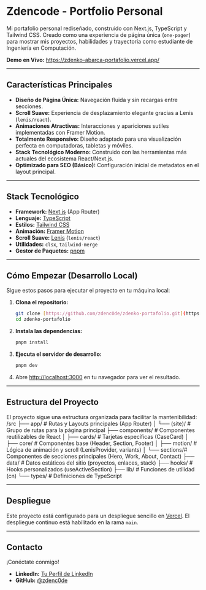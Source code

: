 # Zdencode - Portfolio Personal 

Mi portafolio personal rediseñado, construido con Next.js, TypeScript y Tailwind CSS. Creado como una experiencia de página única (`one-pager`) para mostrar mis proyectos, habilidades y trayectoria como estudiante de Ingeniería en Computación.

**Demo en Vivo:** https://zdenko-abarca-portafolio.vercel.app/ 

---

## Características Principales

* **Diseño de Página Única:** Navegación fluida y sin recargas entre secciones.
* **Scroll Suave:** Experiencia de desplazamiento elegante gracias a Lenis (`lenis/react`).
* **Animaciones Atractivas:** Interacciones y apariciones sutiles implementadas con Framer Motion.
* **Totalmente Responsivo:** Diseño adaptado para una visualización perfecta en computadoras, tabletas y móviles.
* **Stack Tecnológico Moderno:** Construido con las herramientas más actuales del ecosistema React/Next.js.
* **Optimizado para SEO (Básico):** Configuración inicial de metadatos en el layout principal.

---

##  Stack Tecnológico

* **Framework:** [Next.js](https://nextjs.org/) (App Router)
* **Lenguaje:** [TypeScript](https://www.typescriptlang.org/)
* **Estilos:** [Tailwind CSS](https://tailwindcss.com/)
* **Animación:** [Framer Motion](https://www.framer.com/motion/)
* **Scroll Suave:** [Lenis](https://lenis.studiofreight.com/) (`lenis/react`)
* **Utilidades:** `clsx`, `tailwind-merge`
* **Gestor de Paquetes:** [pnpm](https://pnpm.io/)

---

##  Cómo Empezar (Desarrollo Local)

Sigue estos pasos para ejecutar el proyecto en tu máquina local:

1.  **Clona el repositorio:**
    ```bash
    git clone [https://github.com/zdenc0de/zdenko-portafolio.git](https://github.com/zdenc0de/zdenko-portafolio.git)
    cd zdenko-portafolio
    ```

2.  **Instala las dependencias:**
    ```bash
    pnpm install
    ```

3.  **Ejecuta el servidor de desarrollo:**
    ```bash
    pnpm dev
    ```

4.  Abre [http://localhost:3000](http://localhost:3000) en tu navegador para ver el resultado.

---

## Estructura del Proyecto

El proyecto sigue una estructura organizada para facilitar la mantenibilidad:
/src
├── app/         # Rutas y Layouts principales (App Router)
│   └── (site)/  # Grupo de rutas para la página principal
├── components/  # Componentes reutilizables de React
│   ├── cards/   # Tarjetas específicas (CaseCard)
│   ├── core/    # Componentes base (Header, Section, Footer)
│   ├── motion/  # Lógica de animación y scroll (LenisProvider, variants)
│   └── sections/# Componentes de secciones principales (Hero, Work, About, Contact)
├── data/        # Datos estáticos del sitio (proyectos, enlaces, stack)
├── hooks/       # Hooks personalizados (useActiveSection)
├── lib/         # Funciones de utilidad (cn)
└── types/       # Definiciones de TypeScript

---

## Despliegue

Este proyecto está configurado para un despliegue sencillo en [Vercel](https://vercel.com/). El despliegue continuo está habilitado en la rama `main`.

---

##  Contacto

¡Conéctate conmigo!

* **LinkedIn:** [Tu Perfil de LinkedIn](https://www.linkedin.com/in/zdenko-abarca-209050355/)
* **GitHub:** [@zdenc0de](https://github.com/zdenc0de)
